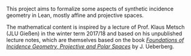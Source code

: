 This project aims to formalize some aspects of synthetic incidence geometry in Lean, mostly affine and projective spaces.

The mathematical content is inspired by a lecture of Prof. Klaus Metsch (JLU Gießen) in the winter term 2017/18 and based on his unpublished lecture notes, which are themselves based on the book [_Foundations of Incidence Geometry, Projective and Polar Spaces_](https://doi.org/10.1007/978-3-642-20972-7) by J. Ueberberg.
